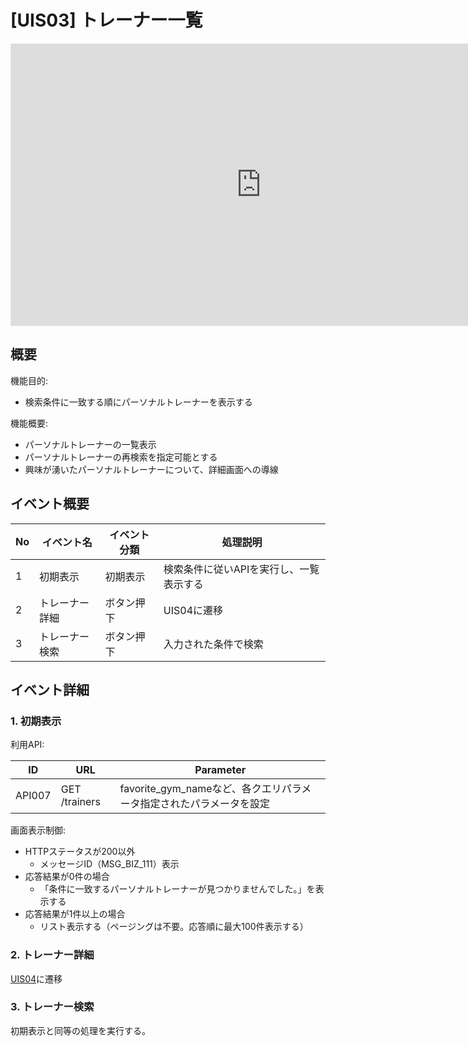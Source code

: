 # [UIS03] トレーナー一覧

<iframe style="border: 1px solid rgba(0, 0, 0, 0.1);" width="800" height="450" src="https://embed.figma.com/design/kLgdi4xdGRpQudMEoZYwvq/%E3%80%90FMP%E3%80%91Future-Muscle-Partner_%E7%94%BB%E9%9D%A2%E3%83%87%E3%82%B6%E3%82%A4%E3%83%B3?node-id=4-11&embed-host=share" allowfullscreen></iframe>

## 概要

機能目的:

- 検索条件に一致する順にパーソナルトレーナーを表示する

機能概要:

- パーソナルトレーナーの一覧表示
- パーソナルトレーナーの再検索を指定可能とする
- 興味が湧いたパーソナルトレーナーについて、詳細画面への導線

## イベント概要

| No | イベント名   | イベント分類 | 処理説明                  |
|----|---------|--------|-----------------------|
| 1  | 初期表示    | 初期表示   | 検索条件に従いAPIを実行し、一覧表示する |
| 2  | トレーナー詳細 | ボタン押下  | UIS04に遷移              |
| 3  | トレーナー検索 | ボタン押下  | 入力された条件で検索            |

## イベント詳細

### 1. 初期表示

利用API:

| ID     | URL           | Parameter                                  |
|--------|---------------|--------------------------------------------|
| API007 | GET /trainers | favorite_gym_nameなど、各クエリパラメータ指定されたパラメータを設定 |

画面表示制御:

- HTTPステータスが200以外
  - メッセージID（MSG_BIZ_111）表示
- 応答結果が0件の場合
  - 「条件に一致するパーソナルトレーナーが見つかりませんでした。」を表示する
- 応答結果が1件以上の場合
  - リスト表示する（ページングは不要。応答順に最大100件表示する）

### 2. トレーナー詳細

[UIS04](../UIS04)に遷移

### 3. トレーナー検索

初期表示と同等の処理を実行する。
